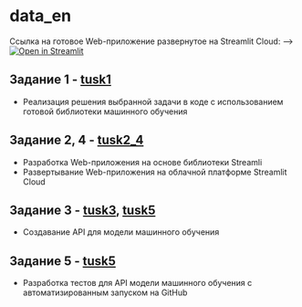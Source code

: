 # data_en
Ссылка на готовое Web-приложение развернутое на Streamlit Cloud:
--> [![Open in Streamlit](https://static.streamlit.io/badges/streamlit_badge_black_white.svg)](https://appapppy-glg9ykmarcwvxrb4agbxyd.streamlit.app/)

<h2><bold> Задание 1 -  <a href="https://github.com/DanilaAkh/software_engineering/tree/main/tusk1"> tusk1</a></bold></h2>

 - Реализация решения выбранной задачи в коде с использованием готовой библиотеки машинного обучения
<h2> <bold>Задание 2, 4 - <a href="https://github.com/DanilaAkh/software_engineering/tree/main/tusk2_4"> tusk2_4</a></bold></h2>

 - Разработка Web-приложения на основе библиотеки Streamli
 - Развертывание Web-приложения на облачной платформе Streamlit Cloud
<h2> <bold>Задание 3 - <a href="https://github.com/DanilaAkh/software_engineering/tree/main/tusk3"> tusk3</a>, <a href="https://github.com/DanilaAkh/software_engineering/tree/main/tusk5"> tusk5</a></bold></h2>

 - Создавание API для модели машинного обучения
<h2> <bold>Задание 5 - <a href="https://github.com/DanilaAkh/software_engineering/tree/main/tusk5"> tusk5</a></bold></h2>

 - Разработка тестов для API модели машинного обучения с автоматизированным запуском на GitHub
